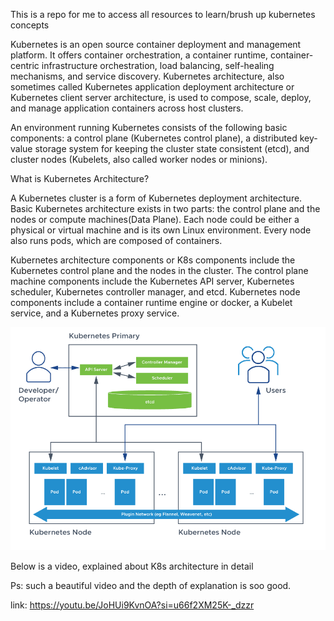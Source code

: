 This is a repo for me to access all resources to learn/brush up kubernetes concepts



Kubernetes is an open source container deployment and management platform. It offers container orchestration, a container runtime, container-centric infrastructure orchestration, load balancing, self-healing mechanisms, and service discovery. Kubernetes architecture, also sometimes called Kubernetes application deployment architecture or Kubernetes client server architecture, is used to compose, scale, deploy, and manage application containers across host clusters.

An environment running Kubernetes consists of the following basic components: a control plane (Kubernetes control plane), a distributed key-value storage system for keeping the cluster state consistent (etcd), and cluster nodes (Kubelets, also called worker nodes or minions).

What is Kubernetes Architecture?

A Kubernetes cluster is a form of Kubernetes deployment architecture. Basic Kubernetes architecture exists in two parts: the control plane and the nodes or compute machines(Data Plane). Each node could be either a physical or virtual machine and is its own Linux environment. Every node also runs pods, which are composed of containers.

Kubernetes architecture components or K8s components include the Kubernetes control plane and the nodes in the cluster. The control plane machine components include the Kubernetes API server, Kubernetes scheduler, Kubernetes controller manager, and etcd. Kubernetes node components include a container runtime engine or docker, a Kubelet service, and a Kubernetes proxy service.

![alt text](image-1.png)


Below is a video, explained about K8s architecture in detail

Ps: such a beautiful video and the depth of explanation is soo good.

link: https://youtu.be/JoHUi9KvnOA?si=u66f2XM25K-_dzzr